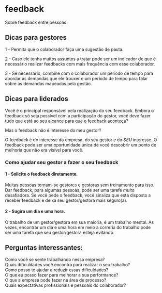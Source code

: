 # feedback
Sobre feedback entre pessoas

## Dicas para gestores
1 - Permita que o colaborador faça uma sugestão de pauta. 

2 - Caso ele tenha muitos assuntos a tratar pode ser um indicador de que é necessário realizar feedbacks com mais frequência
com esse colaborador.

3 - Se necessário, combine com o colaborador um período de tempo para abordar as demandas
que ele trouxer e um período de tempo para falar sobre as demandas mapeadas pela gestão.

## Dicas para liderados
Você é o principal responsável pela realização do seu feedback. Embora o feedback só seja
possível com a participação do gestor, você deve fazer tudo que está ao seu alcance para que o feedback aconteça?

Mas o feedback não é interesse do meu gestor?

O feedback é do interesse da empresa, do seu gestor e do *SEU* interesse. O feedback pode ser uma oportunidade única de você
descobrir um ponto de melhoria que não era visível para você. 

### Como ajudar seu gestor a fazer o seu feedback

#### 1 - Solicite o feedback diretamente. 
Muitas pessoas tornam-se gestores e gestoras sem treinamento para isso. Dar feedback, para algumas pessoas, pode ser uma tarefe *muito* desafiadora. Se você pede o feedback, você sinaliza que está disposto a receber feedback e deixa seu gestor/gestora mais seguro(a).

#### 2 - Sugira um dia e uma hora. 

O trabalho de um gestor/gestora em sua maioria, é um trabalho mental. As vezes, encontrar um dia e uma hora em meio a correria do trabalho pode ser uma tarefa que seu gestor/gestora esteja evitando.

## Perguntas interessantes:

Como você se sente trabalhando nessa empresa?<br>
Quais dificuldades você encontra para realizar o seu trabalho?<br>
Como posso te ajudar a reduzir essas dificuldades?<br>
O que eu posso fazer para melhorar a sua performance?<br>
O que a empresa pode fazer na área de processo?<br>
Quais expectativas profissionais e pessoais do colaborador?<br>
